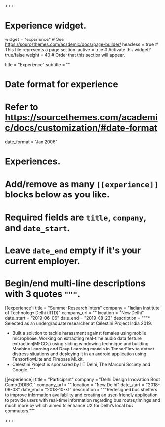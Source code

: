 +++
# Experience widget.
widget = "experience"  # See https://sourcethemes.com/academic/docs/page-builder/
headless = true  # This file represents a page section.
active = true  # Activate this widget? true/false
weight = 40  # Order that this section will appear.

title = "Experience"
subtitle = ""

# Date format for experience
#   Refer to https://sourcethemes.com/academic/docs/customization/#date-format
date_format = "Jan 2006"

# Experiences.
#   Add/remove as many `[[experience]]` blocks below as you like.
#   Required fields are `title`, `company`, and `date_start`.
#   Leave `date_end` empty if it's your current employer.
#   Begin/end multi-line descriptions with 3 quotes `"""`.
[[experience]]
  title = "Summer Research Intern"
  company = "Indian Institute of Technology Delhi (IITD)"
  company_url = ""
  location = "New Delhi"
  date_start = "2019-06-06"
  date_end = "2019-08-23"
  description = """* Selected as an undergraduate researcher at Celestini Project India 2019.
  * Built a solution to tackle harassment against females using mobile microphone. Working on extracting real-time audio data feature extraction(MFCCs) using sliding windowing technique and building Machine Learning and Deep Learning models in TensorFlow to detect distress situations and deploying it in an android application using TensorflowLite and Firebase MLkit.
* Celestini Project is sponsored by IIT Delhi, The Marconi Society and Google. """

[[experience]]
  title = "Participant"
  company = "Delhi Design Innovation Boot Camp(DDIBC)"
  company_url = ""
  location = "New Delhi"
  date_start = "2018-09-08"
  date_end = "2018-10-31"
  description = """Redesigned bus shelters to improve information availability and creating an user-friendly application to provide users with real-time information regarding bus routes,timings and much more by which aimed to enhance UX for Delhi’s local bus commuters."""

+++
